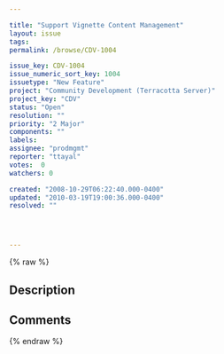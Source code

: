 ```yaml
---

title: "Support Vignette Content Management"
layout: issue
tags: 
permalink: /browse/CDV-1004

issue_key: CDV-1004
issue_numeric_sort_key: 1004
issuetype: "New Feature"
project: "Community Development (Terracotta Server)"
project_key: "CDV"
status: "Open"
resolution: ""
priority: "2 Major"
components: ""
labels: 
assignee: "prodmgmt"
reporter: "ttayal"
votes:  0
watchers: 0

created: "2008-10-29T06:22:40.000-0400"
updated: "2010-03-19T19:00:36.000-0400"
resolved: ""




---
```


{% raw %}

## Description

<div markdown="1" class="description">



</div>

## Comments



{% endraw %}
